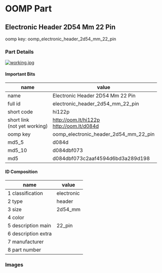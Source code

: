 # OOMP Part  
## Electronic Header 2D54 Mm 22 Pin  
  
oomp key: oomp_electronic_header_2d54_mm_22_pin  
  
### Part Details  
  
[![working.jpg](working_600.jpg)](working.jpg)  
  
#### Important Bits  
| name | value | 
| --- | --- | 
| name | Electronic Header 2D54 Mm 22 Pin | 
| full id | electronic_header_2d54_mm_22_pin | 
| short code | hi122p | 
| short link<br>(not yet working) | http://oom.lt/hi122p<br>http://oom.lt/d084d | 
| oomp key | oomp_electronic_header_2d54_mm_22_pin | 
| md5_5 | d084d | 
| md5_10 | d084dbf073 | 
| md5 | d084dbf073c2aaf4594d6bd3a289d198 | 
#### ID Composition  
| name | value | 
| --- | --- | 
| 1 classification | electronic | 
| 2 type | header | 
| 3 size | 2d54_mm | 
| 4 color |  | 
| 5 description main | 22_pin | 
| 6 description extra |  | 
| 7 manufacturer |  | 
| 8 part number |  | 
### Images  
